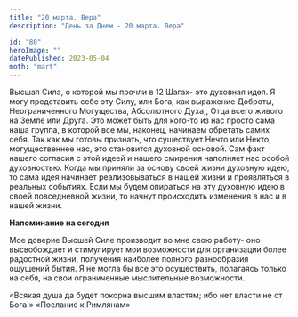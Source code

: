 ```yaml
---
title: "20 марта. Вера"
description: "День за Днем - 20 марта. Вера"

id: "80"
heroImage: ""
datePublished: 2023-05-04
moth: "mart"
---
```


Высшая Сила, о которой мы прочли в 12 Шагах- это духовная идея. Я могу
представить себе эту Силу, или Бога, как выражение Доброты, Неограниченного
Могущества, Абсолютного Духа,, Отца всего живого на Земле или Друга. Это может
быть для кого-то из нас просто сама наша группа, в которой все мы, наконец,
начинаем обретать самих себя. Так как мы готовы признать, что существует Нечто
или Некто, могущественнее нас, это становится духовной основой. Сам факт
нашего согласия с этой идеей и нашего смирения наполняет нас особой
духовностью. Когда мы приняли за основу своей жизни духовную идею, то сама
идея начинает реализовываться в нашей жизни и проявляться в реальных событиях.
Если мы будем опираться на эту духовную идею в своей повседневной жизни, то
начнут происходить изменения в нас и в нашей жизни.

**Напоминание на сегодня**

Мое доверие Высшей Силе производит во мне свою работу- оно высвобождает и
стимулирует мои возможности для организации более радостной жизни, получения
наиболее полного разнообразия ощущений бытия. Я не могла бы все это
осуществить, полагаясь только на себя, на свои ограниченные мыслительные
возможности.

«Всякая душа да будет покорна высшим властям; ибо нет власти не от Бога.»
«Послание к Римлянам»
